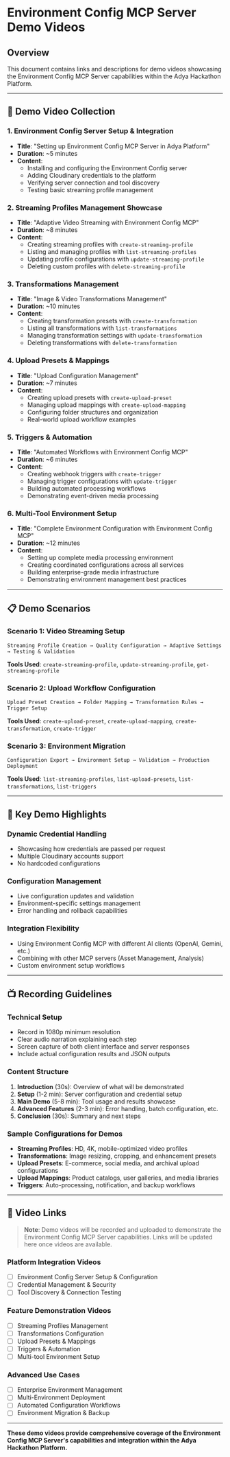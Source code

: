 # Environment Config MCP Server Demo Videos

## Overview
This document contains links and descriptions for demo videos showcasing the Environment Config MCP Server capabilities within the Adya Hackathon Platform.

---

## 🎥 Demo Video Collection

### **1. Environment Config Server Setup & Integration**
- **Title**: "Setting up Environment Config MCP Server in Adya Platform"
- **Duration**: ~5 minutes
- **Content**:
  - Installing and configuring the Environment Config server
  - Adding Cloudinary credentials to the platform
  - Verifying server connection and tool discovery
  - Testing basic streaming profile management

### **2. Streaming Profiles Management Showcase**  
- **Title**: "Adaptive Video Streaming with Environment Config MCP"
- **Duration**: ~8 minutes
- **Content**:
  - Creating streaming profiles with `create-streaming-profile`
  - Listing and managing profiles with `list-streaming-profiles`
  - Updating profile configurations with `update-streaming-profile`
  - Deleting custom profiles with `delete-streaming-profile`

### **3. Transformations Management**
- **Title**: "Image & Video Transformations Management"
- **Duration**: ~10 minutes  
- **Content**:
  - Creating transformation presets with `create-transformation`
  - Listing all transformations with `list-transformations`
  - Managing transformation settings with `update-transformation`
  - Deleting transformations with `delete-transformation`

### **4. Upload Presets & Mappings**
- **Title**: "Upload Configuration Management"
- **Duration**: ~7 minutes
- **Content**:
  - Creating upload presets with `create-upload-preset`
  - Managing upload mappings with `create-upload-mapping`
  - Configuring folder structures and organization
  - Real-world upload workflow examples

### **5. Triggers & Automation**
- **Title**: "Automated Workflows with Environment Config MCP"
- **Duration**: ~6 minutes
- **Content**:
  - Creating webhook triggers with `create-trigger`
  - Managing trigger configurations with `update-trigger`
  - Building automated processing workflows
  - Demonstrating event-driven media processing

### **6. Multi-Tool Environment Setup**
- **Title**: "Complete Environment Configuration with Environment Config MCP"
- **Duration**: ~12 minutes
- **Content**:
  - Setting up complete media processing environment
  - Creating coordinated configurations across all services
  - Building enterprise-grade media infrastructure
  - Demonstrating environment management best practices

---

## 📋 Demo Scenarios

### **Scenario 1: Video Streaming Setup**
```
Streaming Profile Creation → Quality Configuration → Adaptive Settings → Testing & Validation
```
**Tools Used**: `create-streaming-profile`, `update-streaming-profile`, `get-streaming-profile`

### **Scenario 2: Upload Workflow Configuration**
```
Upload Preset Creation → Folder Mapping → Transformation Rules → Trigger Setup
```
**Tools Used**: `create-upload-preset`, `create-upload-mapping`, `create-transformation`, `create-trigger`

### **Scenario 3: Environment Migration**
```
Configuration Export → Environment Setup → Validation → Production Deployment
```
**Tools Used**: `list-streaming-profiles`, `list-upload-presets`, `list-transformations`, `list-triggers`

---

## 🎯 Key Demo Highlights

### **Dynamic Credential Handling**
- Showcasing how credentials are passed per request
- Multiple Cloudinary accounts support
- No hardcoded configurations

### **Configuration Management**
- Live configuration updates and validation
- Environment-specific settings management
- Error handling and rollback capabilities

### **Integration Flexibility**
- Using Environment Config MCP with different AI clients (OpenAI, Gemini, etc.)
- Combining with other MCP servers (Asset Management, Analysis)
- Custom environment setup workflows

---

## 📺 Recording Guidelines

### **Technical Setup**
- Record in 1080p minimum resolution
- Clear audio narration explaining each step
- Screen capture of both client interface and server responses
- Include actual configuration results and JSON outputs

### **Content Structure**
1. **Introduction** (30s): Overview of what will be demonstrated
2. **Setup** (1-2 min): Server configuration and credential setup
3. **Main Demo** (5-8 min): Tool usage and results showcase
4. **Advanced Features** (2-3 min): Error handling, batch configuration, etc.
5. **Conclusion** (30s): Summary and next steps

### **Sample Configurations for Demos**
- **Streaming Profiles**: HD, 4K, mobile-optimized video profiles
- **Transformations**: Image resizing, cropping, and enhancement presets
- **Upload Presets**: E-commerce, social media, and archival upload configurations
- **Upload Mappings**: Product catalogs, user galleries, and media libraries
- **Triggers**: Auto-processing, notification, and backup workflows

---

## 🔗 Video Links

> **Note**: Demo videos will be recorded and uploaded to demonstrate the Environment Config MCP Server capabilities. Links will be updated here once videos are available.

### Platform Integration Videos
- [ ] Environment Config Server Setup & Configuration
- [ ] Credential Management & Security
- [ ] Tool Discovery & Connection Testing

### Feature Demonstration Videos  
- [ ] Streaming Profiles Management
- [ ] Transformations Configuration
- [ ] Upload Presets & Mappings
- [ ] Triggers & Automation
- [ ] Multi-tool Environment Setup

### Advanced Use Cases
- [ ] Enterprise Environment Management
- [ ] Multi-Environment Deployment
- [ ] Automated Configuration Workflows
- [ ] Environment Migration & Backup

---

**These demo videos provide comprehensive coverage of the Environment Config MCP Server's capabilities and integration within the Adya Hackathon Platform.** 
